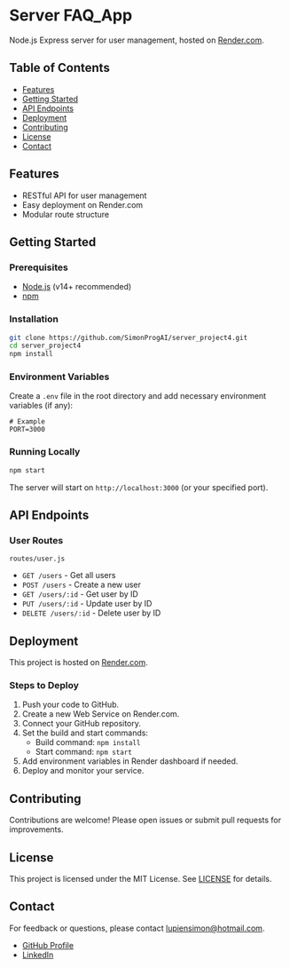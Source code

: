 # Server FAQ_App

Node.js Express server for user management, hosted on [Render.com](https://render.com).

## Table of Contents
- [Features](#features)
- [Getting Started](#getting-started)
- [API Endpoints](#api-endpoints)
- [Deployment](#deployment)
- [Contributing](#contributing)
- [License](#license)
- [Contact](#contact)

## Features
- RESTful API for user management
- Easy deployment on Render.com
- Modular route structure

## Getting Started

### Prerequisites
- [Node.js](https://nodejs.org/) (v14+ recommended)
- [npm](https://www.npmjs.com/)

### Installation
```bash
git clone https://github.com/SimonProgAI/server_project4.git
cd server_project4
npm install
```

### Environment Variables
Create a `.env` file in the root directory and add necessary environment variables (if any):
```
# Example
PORT=3000
```

### Running Locally
```bash
npm start
```
The server will start on `http://localhost:3000` (or your specified port).

## API Endpoints

### User Routes
`routes/user.js`

- `GET /users` - Get all users
- `POST /users` - Create a new user
- `GET /users/:id` - Get user by ID
- `PUT /users/:id` - Update user by ID
- `DELETE /users/:id` - Delete user by ID

## Deployment

This project is hosted on [Render.com](https://render.com).

### Steps to Deploy
1. Push your code to GitHub.
2. Create a new Web Service on Render.com.
3. Connect your GitHub repository.
4. Set the build and start commands:
    - Build command: `npm install`
    - Start command: `npm start`
5. Add environment variables in Render dashboard if needed.
6. Deploy and monitor your service.

## Contributing
Contributions are welcome! Please open issues or submit pull requests for improvements.

## License

This project is licensed under the MIT License. See [LICENSE](LICENSE) for details.

## Contact

For feedback or questions, please contact [lupiensimon@hotmail.com](mailto:lupiensimon@hotmail.com).

- [GitHub Profile](https://github.com/SimonProgAI)
- [LinkedIn](https://www.linkedin.com/in/simon-lupien-22594235a/)
